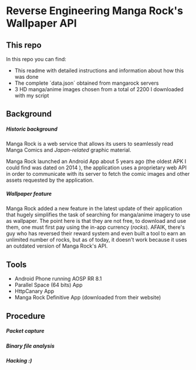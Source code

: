 # Reverse Engineering Manga Rock's Wallpaper API
## This repo
In this repo you can find:
- This readme with detailed instructions and information about how this was done
- The complete ´data.json´ obtained from mangarock servers
- 3 HD manga/anime images chosen from a total of 2200 I downloaded with my script

## Background

##### Historic background

Manga Rock is a web service that allows its users to seamlessly read Manga Comics and _Japan-related_ graphic material.

Manga Rock launched an Android App about 5 years ago (the oldest APK I could find  was dated on 2014 ), the application uses a proprietary web API in order to communicate with its server to fetch the comic images and other assets requested by the application.

##### Wallpaper feature

Manga Rock added a new feature in the latest update of their application that hugely simplifies the task of searching for manga/anime imagery to use as wallpaper. The point here is that they are not free, to download and use them, one must first pay using the in-app currency (_rocks_).  AFAIK, there's guy who has reversed their reward system and even built a tool to earn an unlimited number of rocks, but as of today, it doesn't work because it uses an outdated version of Manga Rock's API. 

## Tools

- Android Phone running AOSP RR 8.1 
- Parallel Space (64 bits) App
- HttpCanary App
- Manga Rock Definitive App (downloaded from their website)

## Procedure

##### Packet capture

##### Binary file analysis

##### Hacking :)

